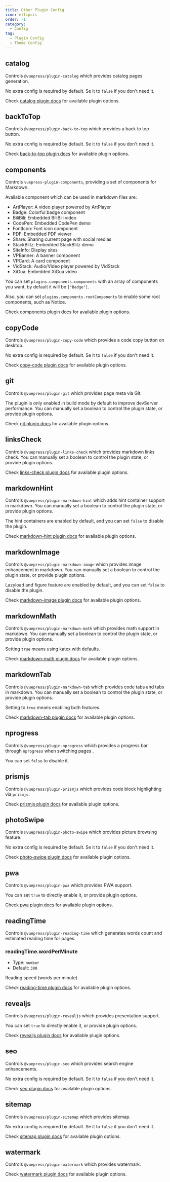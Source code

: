 ```yaml
---
title: Other Plugin Config
icon: ellipsis
order: -1
category:
  - Config
tag:
  - Plugin Config
  - Theme Config
---
```


## catalog <Badge text="enabled by default" />

Controls `@vuepress/plugin-catalog` which provides catalog pages generation.

No extra config is required by default. Se it to `false` if you don't need it.

Check [catalog plugin docs][catalog-config] for available plugin options.

## backToTop <Badge text="enabled by default" />

Controls `@vuepress/plugin-back-to-top` which provides a back to top button.

No extra config is required by default. Se it to `false` if you don't need it.

Check [back-to-top plugin docs][back-to-top-config] for available plugin options.

## components

Controls `vuepress-plugin-components`, providing a set of components for Markdown.

Available component which can be used in markdown files are:

- ArtPlayer: A video player powered by ArtPlayer
- Badge: Colorful badge component
- BiliBili: Embedded BiliBili video
- CodePen: Embedded CodePen demo
- FontIcon: Font icon component
- PDF: Embedded PDF viewer
- Share: Sharing current page with social medias
- StackBlitz: Embedded StackBlitz demo
- SiteInfo: Display sites
- VPBanner: A banner component
- VPCard: A card component
- VidStack: Audio/Video player powered by VidStack
- XiGua: Embedded XiGua video

You can set `plugins.components.components` with an array of components you want, by default it will be `["Badge"]`.

Also, you can set `plugins.components.rootComponents` to enable some root components, such as Notice.

Check <ProjectLink name="components" path="/config.html">components plugin docs</ProjectLink> for available plugin options.

## copyCode <Badge text="enabled by default" />

Controls `@vuepress/plugin-copy-code` which provides a code copy button on desktop.

No extra config is required by default. Se it to `false` if you don't need it.

Check [copy-code plugin docs][copy-code-config] for available plugin options.

## git <Badge text="enabled in production" />

Controls `@vuepress/plugin-git` which provides page meta via Git.

The plugin is only enabled in build mode by default to improve devServer performance. You can manually set a boolean to control the plugin state, or provide plugin options.

Check [git plugin docs][git-config] for available plugin options.

## linksCheck <Badge text="enabled by default" />

Controls `@vuepress/plugin-links-check` which provides markdown links check. You can manually set a boolean to control the plugin state, or provide plugin options.

Check [links-check plugin docs][links-check-config] for available plugin options.

## markdownHint <Badge text="enabled by default" />

Controls `@vuepress/plugin-markdown-hint` which adds hint container support in markdown. You can manually set a boolean to control the plugin state, or provide plugin options.

The hint containers are enabled by default, and you can set `false` to disable the plugin.

Check [markdown-hint plugin docs][markdown-hint-config] for available plugin options.

## markdownImage <Badge text="enabled by default" />

Controls `@vuepress/plugin-markdown-image` which provides image enhancement in markdown. You can manually set a boolean to control the plugin state, or provide plugin options.

Lazyload and figure feature are enabled by default, and you can set `false` to disable the plugin.

Check [markdown-image plugin docs][markdown-image-config] for available plugin options.

## markdownMath

Controls `@vuepress/plugin-markdown-math` which provides math support in markdown. You can manually set a boolean to control the plugin state, or provide plugin options.

Setting `true` means using katex with defaults.

Check [markdown-math plugin docs][markdown-math-config] for available plugin options.

## markdownTab

Controls `@vuepress/plugin-markdown-tab` which provides code tabs and tabs in markdown. You can manually set a boolean to control the plugin state, or provide plugin options.

Setting to `true` means enabling both features.

Check [markdown-tab plugin docs][markdown-tab-config] for available plugin options.

## nprogress <Badge text="enabled by default" />

Controls `@vuepress/plugin-nprogress` which provides a progress bar through `nprogress` when switching pages .

You can set `false` to disable it.

## prismjs

Controls `@vuepress/plugin-prismjs` which provides code block highlighting via `prismjs`.

Check [prismjs plugin docs][prismjs-config] for available plugin options.

## photoSwipe <Badge text="enabled by default" />

Controls `@vuepress/plugin-photo-swipe` which provides picture browsing feature.

No extra config is required by default. Se it to `false` if you don't need it.

Check [photo-swipe plugin docs][photo-swipe-config] for available plugin options.

## pwa

Controls `@vuepress/plugin-pwa` which provides PWA support.

You can set `true` to directly enable it, or provide plugin options.

Check [pwa plugin docs][pwa-config] for available plugin options.

## readingTime <Badge text="enabled by default" />

Controls `@vuepress/plugin-reading-time` which generates words count and estimated reading time for pages.

### readingTime.wordPerMinute

- Type: `number`
- Default: `300`

Reading speed (words per minute)

Check [reading-time plugin docs][reading-time-config] for available plugin options.

## revealjs

Controls `@vuepress/plugin-revealjs` which provides presentation support.

You can set `true` to directly enable it, or provide plugin options.

Check [revealjs plugin docs][revealjs-config] for available plugin options.

## seo <Badge text="enabled by default" />

Controls `@vuepress/plugin-seo` which provides search engine enhancements.

No extra config is required by default. Se it to `false` if you don't need it.

Check [seo plugin docs][seo-config] for available plugin options.

## sitemap <Badge text="enabled by default" />

Controls `@vuepress/plugin-sitemap` which provides sitemap.

No extra config is required by default. Se it to `false` if you don't need it.

Check [sitemap plugin docs][sitemap-config] for available plugin options.

## watermark

Controls `@vuepress/plugin-watermark` which provides watermark.

Check [watermark plugin docs][watermark-config] for available plugin options.

[back-to-top-config]: https://ecosystem.vuejs.press/plugins/back-to-top.html#options
[catalog-config]: https://ecosystem.vuejs.press/plugins/features/catalog.html#options
[copy-code-config]: https://ecosystem.vuejs.press/plugins/features/copy-code.html#options
[git-config]: https://ecosystem.vuejs.press/plugins/development/git.html#options
[links-check-config]: https://ecosystem.vuejs.press/plugins/markdown/links-check.html#options
[markdown-hint-config]: https://ecosystem.vuejs.press/plugins/markdown/markdown-hint.html#options
[markdown-image-config]: https://ecosystem.vuejs.press/plugins/markdown/markdown-image.html#options
[markdown-math-config]: https://ecosystem.vuejs.press/plugins/markdown/markdown-math.html#options
[markdown-tab-config]: https://ecosystem.vuejs.press/plugins/markdown/markdown-tab.html#options
[photo-swipe-config]: https://ecosystem.vuejs.press/plugins/features/photo-swipe.html#options
[prismjs-config]: https://ecosystem.vuejs.press/plugins/markdown/prismjs.html#options
[pwa-config]: https://ecosystem.vuejs.press/plugins/pwa/pwa/config.html#options
[reading-time-config]: https://ecosystem.vuejs.press/plugins/development/reading-time.html#options
[revealjs-config]: https://ecosystem.vuejs.press/plugins/markdown/revealjs/#options
[seo-config]: https://ecosystem.vuejs.press/plugins/seo/seo/config.html
[sitemap-config]: https://ecosystem.vuejs.press/plugins/seo/sitemap/config.html
[watermark-config]: https://ecosystem.vuejs.press/plugins/features/watermark.html
